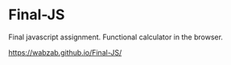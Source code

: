 # Final-JS
Final javascript assignment. Functional calculator in the browser.

https://wabzab.github.io/Final-JS/

